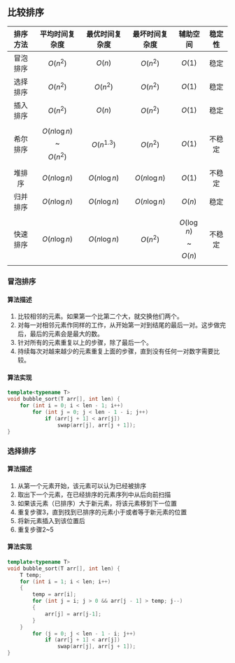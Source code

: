 ## 比较排序

| **排序方法** | **平均时间复杂度** | **最优时间复杂度** | **最坏时间复杂度** | **辅助空间** | **稳定性** |
| :---: | :---: | :---: | :---: | :---: | :---: |
| 冒泡排序 | $$O(n^2)$$ | $$O(n)$$ | $$O(n^2)$$ | $$O(1)$$ | 稳定 |
| 选择排序 | $$O(n^2)$$ | $$O(n^2)$$ | $$O(n^2)$$ | $$O(1)$$ | 稳定 |
| 插入排序 | $$O(n^2)$$ | $$O(n)$$ | $$O(n^2)$$ | $$O(1)$$ | 稳定 |
| 希尔排序 | $$O(n{\log n})$$~$$O(n^2)$$ | $$O(n^{1.3})$$ | $$O(n^2)$$ | $$O(1)$$ | 不稳定 |
| 堆排序 | $$O(n{\log n})$$ | $$O(n{\log n})$$ | $$O(n{\log n})$$ | $$O(1)$$ | 不稳定 |
| 归并排序 | $$O(n{\log n})$$ | $$O(n{\log n})$$ | $$O(n{\log n})$$ | $$O(n)$$ | 稳定 |
| 快速排序 | $$O(n{\log n})$$ | $$O(n{\log n})$$ | $$O(n^2)$$ | $$O({\log n})$$~$$O(n)$$ | 不稳定 |

### 冒泡排序

#### 算法描述

1. 比较相邻的元素。如果第一个比第二个大，就交换他们两个。
2. 对每一对相邻元素作同样的工作，从开始第一对到结尾的最后一对。这步做完后，最后的元素会是最大的数。
3. 针对所有的元素重复以上的步骤，除了最后一个。
4. 持续每次对越来越少的元素重复上面的步骤，直到没有任何一对数字需要比较。

#### 算法实现

```cpp
template<typename T>
void bubble_sort(T arr[], int len) {
    for (int i = 0; i < len - 1; i++)
        for (int j = 0; j < len - 1 - i; j++)
            if (arr[j + 1] < arr[j])
                swap(arr[j], arr[j + 1]);
}
```

### 选择排序

#### 算法描述

1. 从第一个元素开始，该元素可以认为已经被排序
2. 取出下一个元素，在已经排序的元素序列中从后向前扫描
3. 如果该元素（已排序）大于新元素，将该元素移到下一位置
4. 重复步骤3，直到找到已排序的元素小于或者等于新元素的位置
5. 将新元素插入到该位置后
6. 重复步骤2~5

#### 算法实现

```cpp
template<typename T>
void bubble_sort(T arr[], int len) {
    T temp;
    for (int i = 1; i < len; i++)
    {
        temp = arr[i];
        for (int j = i; j > 0 && arr[j - 1] > temp; j--)
        {
            arr[j] = arr[j-1];
        }
    }
        for (j = 0; j < len - 1 - i; j++)
            if (arr[j + 1] < arr[j])
                swap(arr[j], arr[j + 1]);
}
```



